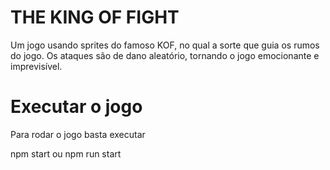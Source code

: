# THE KING OF FIGHT 

Um jogo usando sprites do famoso KOF, no qual a sorte que guia os rumos do jogo. Os ataques são de dano aleatório, tornando o jogo emocionante e imprevisível.

# Executar o jogo

Para rodar o jogo basta executar

npm start ou npm run start
